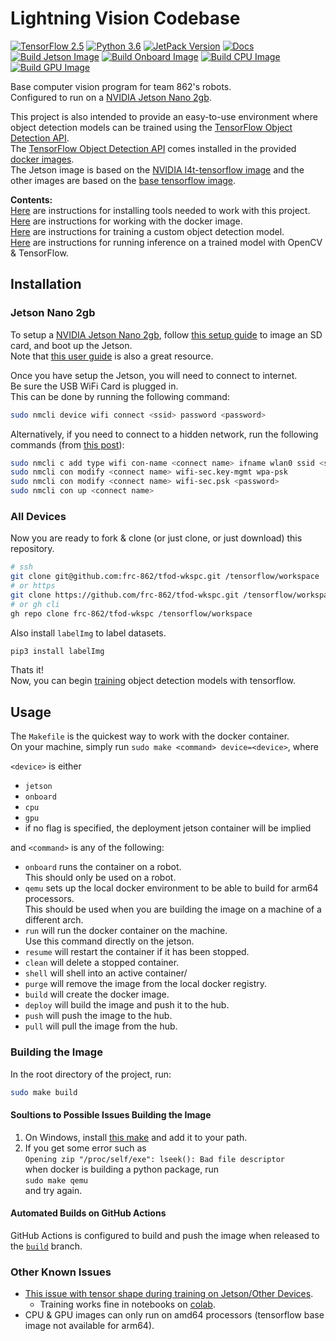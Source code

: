 # Lightning Vision Codebase

[![TensorFlow 2.5](https://img.shields.io/badge/TensorFlow-2.5-FF6F00?logo=tensorflow)](https://github.com/tensorflow/tensorflow/releases/tag/v2.5.0)
[![Python 3.6](https://img.shields.io/badge/Python-3.6-3776AB)](https://www.python.org/downloads/release/python-360/)
[![JetPack Version](https://badges.fyi/static/JetPack/4.6/green)](https://developer.nvidia.com/embedded/jetpack)
[![Docs](https://readthedocs.org/projects/pip/badge/)](https://github.com/frc-862/tfod-wkspc/blob/master/docs)\
[![Build Jetson Image](https://github.com/frc-862/tfod-wkspc/actions/workflows/build-jetson.yml/badge.svg)](http://hub.docker.com/r/edurs0/tfod-wkspc)
[![Build Onboard Image](https://github.com/frc-862/tfod-wkspc/actions/workflows/build-onboard.yml/badge.svg)](http://hub.docker.com/r/edurs0/tfod-wkspc)
[![Build CPU Image](https://github.com/frc-862/tfod-wkspc/actions/workflows/build-std-cpu.yml/badge.svg)](http://hub.docker.com/r/edurs0/tfod-wkspc)
[![Build GPU Image](https://github.com/frc-862/tfod-wkspc/actions/workflows/build-std-gpu.yml/badge.svg)](http://hub.docker.com/r/edurs0/tfod-wkspc)

Base computer vision program for team 862's robots.\
Configured to run on a [NVIDIA Jetson Nano 2gb](https://www.nvidia.com/en-us/autonomous-machines/embedded-systems/jetson-nano/education-projects/).

This project is also intended to provide an easy-to-use environment where object detection models can be trained using the [TensorFlow Object Detection API](https://github.com/tensorflow/models/blob/master/research/object_detection/README.md).\
The [TensorFlow Object Detection API](https://github.com/tensorflow/models/blob/master/research/object_detection/README.md) comes installed in the provided [docker images](http://hub.docker.com/r/edurs0/tfod-wkspc).\
The Jetson image is based on the [NVIDIA l4t-tensorflow image](https://catalog.ngc.nvidia.com/orgs/nvidia/containers/l4t-tensorflow)
and the other images are based on the [base tensorflow image](https://hub.docker.com/r/tensorflow/tensorflow).

**Contents:**\
[Here](#installation) are instructions for installing tools needed to work with this project.\
[Here](#usage) are instructions for working with the docker image.\
[Here](https://github.com/frc-862/tfod-wkspc/blob/master/docs/TRAINING.md) are instructions for training a custom object detection model.\
[Here](https://github.com/frc-862/tfod-wkspc/blob/master/docs/INFERENCE.md) are instructions for running inference on a trained model with OpenCV & TensorFlow.

## Installation

### Jetson Nano 2gb

To setup a [NVIDIA Jetson Nano 2gb](https://www.nvidia.com/en-us/autonomous-machines/embedded-systems/jetson-nano/education-projects/), follow [this setup guide](https://developer.nvidia.com/embedded/learn/get-started-jetson-nano-2gb-devkit#intro) to image an SD card, and boot up the Jetson.\
Note that [this user guide](https://developer.nvidia.com/embedded/learn/jetson-nano-2gb-devkit-user-guide) is also a great resource.

Once you have setup the Jetson, you will need to connect to internet.\
Be sure the USB WiFi Card is plugged in.\
This can be done by running the following command:

```bash
sudo nmcli device wifi connect <ssid> password <password>
```

Alternatively, if you need to connect to a hidden network, run the following commands (from [this post](https://stackoverflow.com/questions/35476428/how-to-connect-to-hidden-wifi-network-using-nmcli)):

```bash
sudo nmcli c add type wifi con-name <connect name> ifname wlan0 ssid <ssid>
sudo nmcli con modify <connect name> wifi-sec.key-mgmt wpa-psk
sudo nmcli con modify <connect name> wifi-sec.psk <password>
sudo nmcli con up <connect name>
```

### All Devices

Now you are ready to fork & clone (or just clone, or just download) this repository.

```bash
# ssh
git clone git@github.com:frc-862/tfod-wkspc.git /tensorflow/workspace
# or https
git clone https://github.com/frc-862/tfod-wkspc.git /tensorflow/workspace
# or gh cli
gh repo clone frc-862/tfod-wkspc /tensorflow/workspace
```

Also install `labelImg` to label datasets.

```bash
pip3 install labelImg
```

Thats it!\
Now, you can begin [training](https://github.com/frc-862/tfod-wkspc/blob/master/docs/TRAINING.md) object detection models with tensorflow.

## Usage

The `Makefile` is the quickest way to work with the docker container.\
On your machine, simply run `sudo make <command> device=<device>`, where

`<device>` is either

- `jetson`
- `onboard`
- `cpu`
- `gpu`
- if no flag is specified, the deployment jetson container will be implied

and `<command>` is any of the following:

- `onboard` runs the container on a robot.\
This should only be used on a robot.
- `qemu` sets up the local docker environment to be able to build for arm64 processors.\
This should be used when you are building the image on a machine of a different arch.
- `run` will run the docker container on the machine.\
Use this command directly on the jetson.
- `resume` will restart the container if it has been stopped.
- `clean` will delete a stopped container.
- `shell` will shell into an active container/
- `purge` will remove the image from the local docker registry.
- `build` will create the docker image.
- `deploy` will build the image and push it to the hub.
- `push` will push the image to the hub.
- `pull` will pull the image from the hub.

### Building the Image

In the root directory of the project, run:

```bash
sudo make build
```

#### Soultions to Possible Issues Building the Image

1. On Windows, install [this make](http://gnuwin32.sourceforge.net/packages/make.htm) and add it to your path.
2. If you get some error such as\
`Opening zip "/proc/self/exe": lseek(): Bad file descriptor`\
when docker is building a python package, run\
`sudo make qemu`\
and try again.

#### Automated Builds on GitHub Actions

GitHub Actions is configured to build and push the image when released to the [`build`](https://github.com/frc-862/tfod-wkspc/tree/build) branch.

### Other Known Issues

- [This issue with tensor shape during training on Jetson/Other Devices](https://github.com/tensorflow/models/issues/9133).
  - Training works fine in notebooks on [colab](https://colab.research.google.com/).
- CPU & GPU images can only run on amd64 processors (tensorflow base image not available for arm64).
